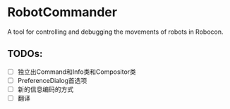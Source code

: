 # RobotCommander
A tool for controlling and debugging the movements of robots in Robocon.

## TODOs:
- [ ] 独立出Command和Info类和Compositor类
- [ ] PreferenceDialog首选项
- [ ] 新的信息编码的方式
- [ ] 翻译
